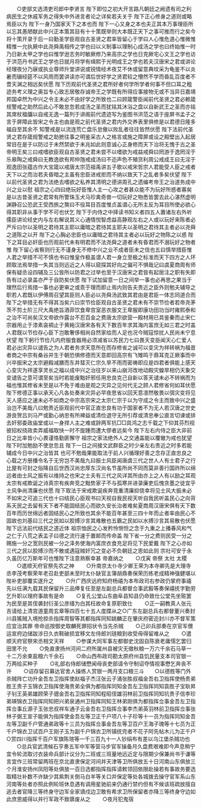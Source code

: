 <!-- { "loadSidebar": true } -->
　　○吏部文选清吏司郎中李贤言  陛下即位之初大开言路凡朝廷之阙遗有司之利病民生之休戚军务之得失中外进言者论之详矣若夫关于  陛下正心修身之道则或略焉臣以为  陛下一身乃国家天下之本也而  陛下一心又身之本也夫正其本万事理臣所以忘其愚陋献此中兴正本策其目有十十策既举则大本既正天下之事可推而行之矣今将十策开录于后一曰勤圣学臣观自古圣贤之君率皆留心于学曰人心惟危道心惟微惟精惟一允执厥中此尧舜禹相传之学也曰以义制事以理制心成汤之学也曰终始惟一时乃日新太甲之学也曰惟学逊志务时敏厥修乃来高宗之学也日克厥宅心文王之学也访于洪范丹书武王之学也日就月将学有缉熙于光明成王之学也若夫汉唐宋之君或讲论经理夜分乃寐或执业尊师升堂讲说或锐情经术夜艾不休或留意典坟采为龟鉴不以炎暑而辍经筵不以风雨而罢讲读亦可谓后世好学之贤君较之懵然不学而昏乱百度者不啻天渊之相远矣伏愿  陛下历观前代圣贤之君所好者何学所学者何事不但口耳之粗迹务考义理之奥旨专心致志居敬存诚帝王之学既有所得应事接物无或不当异日嘉靖邦国卓然为中兴之令主未必不由好学之所致也二曰顾箴警臣闻前代圣贤之君必赖箴规警戒之助然后此心不敢怠忽若成汤之圣而犹铭其沐浴之盘以自新武王之圣而亦铭其席杖楹牖以自戒无逸一篇列于讲阁前代遗迹写为鉴图书洪范之语于座屏书孟子之言于屏障此皆宋之令主也由是观之前代圣贤之君内外交养表里俱修是以君德日隆多福自至其余不  知警戒是以流连荒亡盘乐怠傲以败乱者往往皆然伏愿  陛下法前代圣贤之君存箴规警戒之助摭往事之明鉴采古人之格言或施之障屏或设之殿壁出入起居常目在是于以防过于未然禁欲于未兆如此则意诚心正身修而天下治将无愧于古之圣帝明王矣三曰戒嗜欲臣观自古圣贤之君未尝不以嗜欲为戒益戒舜曰罔游于逸罔淫于乐皋陶之戒舜曰无教逸欲有邦仲虺戒成汤曰不迩声色不殖货利周公戒成王曰无淫于观逸田张蕴古作大宝箴以戒唐太宗范祖禹讲五子歌以戒宋哲宗人君能受人臣之戒者天下以之而治若夫昏暗之主虽有忠臣进戒拒而不纳以致天下之乱者多矣伏望  陛下以前代圣贤之君为法绝去嗜欲之私养其清明之德讲周孔之遗编考帝王之治道务成中兴之业以慰  祖宗之心四曰绝玩好臣惟人主一心攻之者甚众能不为玩好所惑者寡矣是以古昔圣贤之君常有所警珠玉犬马珍禽奇兽一切玩好之物悉皆罢去此心湛然虚明渊静召公恐武王受西旅之獒曰不役耳目百度惟贞盖谓心无所主反为耳目所使必欲心得其职非从事于学不可也伏乞  陛下于内侍之中择读书知义者四五人置诸左右外听儒臣讲论经史内与左右解说其义心通情悦智虑益高静观左右之人或以玩好来陈者必严斥曰尔以圣明之君待其主耶以庸暗之君待其主耶夫以圣明之君待其主者必以尧舜之道陈之以开  陛下之心胸必忠臣也以庸暗之君待其主者必以玩好之物陈之以惑  陛下之耳目必奸臣也历观前代未有明君而不法尧舜之道者未有昏君而不溺玩好之物者惟  陛下留心省察则行无不谨身无不修中兴之业不成者臣未之信也五曰慎举措臣惟人君之举措不可不慎也书曰惟皇作极盖谓人君一身立至极之标准而天下四方之人环顾取法焉举措一失其当则远近之人得以窥探其好向之偏可不惧哉记曰虞夏商周有师保有疑丞设四辅及三公皆所以防君之过举也至于汉唐宋之君皆有起居注之职有失即告有过必录盖亦严于自防矣伏愿  陛下试加留意一日之间举一事也必再思之果当于理然后行焉措一事也必更审之或乖于理而即止焉内则告夫贵近之臣外则勉夫辅导之职若人君既以伊傅周召望其臣则人臣必以尧舜汤武致其君由是君臣一体志同道合而  陛下之举措无有不得其当矣六曰崇节俭臣观自古圣贤之君未有不崇节俭者若帝尧茅茨不剪土阶三尺大禹绝旨酒菲饮食卑宫室恶衣服文王卑服即康功田功当时雍熙泰和之治不可尚矣汉文帝欲作露台不忍百金之费唐太宗欲营一殿材用已具鉴秦而止宋仁宗器用止于漆素衾禂止于黄絁汉唐宋各有天下数百年求其海内富庶无如三君之时盖人君既以节俭存心臣下岂敢奢侈相尚自然家给而人足也况今贼寇惊扰人民尚未宁息伏望  陛下躬行节俭凡内府服食器用必须减省以苏民力七曰畏天变臣闻天心仁爱人君必出灾异以谴告之为人君者务求天意所在而存修省之诚可以变灾为祥转祸为福昔者商之中宗有桑谷并生于朝恐惧修德而天意即回高宗有飞雉鸣于鼎耳克正厥事而中兴卒振宋之太宗避殿减膳而东井彗灭仁宗久旱不雨而密祷即应是四君者俱能上感天心变灾为祥遂享灵长之福以成中兴之治往岁以来山崩河改地动殿灾蝗旱相仍天象交变谴告之意可谓至矣当时若能废黜奸邪任用忠良克己自新以答天谴未必不转祸而为福也惟其修省未至是以不免于难由是观之灾异之见何代无之顾人君修省何如耳伏愿  陛下修德正事以承天心凡各处奏来灾异必早夜思省以回天意凛然敬畏以弭灾变将见天人感应之速未必不如商之中宗高宗宋之太宗仁宗于以为守成之令主而致中兴之盛治岂不美哉八曰勉贵近臣观前代中官正直忠良有功于国家者不为无人若汉唐之世史游良贺吕刘马严或勤心纳忠有所裨益或清俭退守无所引荐或清忠奉公直言切谏或排去奸邪委政庙堂或以一身捍人主之难或辞两军抗□□具鸿之志千载之下仰其芬烈视彼招权挠政卖弄威福取快一时不旋踵而遭大僇者远矣今  陛下左右内侍之臣大非前日之比率皆小心畏谨恪勤匪懈守  祖宗之家法绝外人之交通盖能以覆辙为戒也犹望  陛下时加勉励不使怠忽且  陛下一日之间接文武群臣之时少亲左右贵近之时多若能辅成今日中兴之治皆其  也可不勉哉果能取法于前人兴循理好善之念存正直忠良之心载之方册播令名于无穷岂不美哉九曰振士风臣闻唐虞三代之世人人有士君子之行比屋有可封之俗降自后世西汉尚忠厚东汉尚名节虽所尚不同而莫非善行国祚所以绵远者由士风之振有以维持之也宋之士夫有三代之风详其所由亦上之人有以励之耳观太宗有戒欺诞之诗真宗有疾奔竞之黜势家子不与孤寒并进录廉吏后愧贪墨之徒宜乎士风争尚清廉也伏愿  陛下取法于宋戒欺诞疾奔竞重清廉抑侥幸将见士风大振未必不如宋之可追三代也十曰结民心臣观书曰天视自我民视天听自我民听盖民心之向背系天民之去留有天下者不能固结民心而欲久安长治者难矣夏商周汉唐宋俱有天下数百年而历世绵远者固结民心之所致也其余不能百年甚至三四十年而止者率由民心不固故也刘基曰三代之民如以胶搏沙言其难散也五霸之民如以水搏沙言其易散也伏愿  陛下远法前代结民之道近体  祖宗恤民之心发矜怜恻怛之念于九重之上播春风和气之仁于八荒之表孟子曰德之流行速于置邮而传命盖  陛下省一分之费则民受一分之赐施一分之宽则民被一分之泽务使海内富庶衣食充足将见下民爱戴  陛下之心亦如三代之民以胶搏沙而不散或遇寇贼奸冗之变必不负朝廷之恩如此则  宗社可安于永久虽历亿万斯年可也惟陛下注意熟察幸甚  帝嘉纳之
　　○戊寅  帝祭  太社  太稷
　　○遣顺天府官祭先农之神
　　○升南京太仆寺少卿王荣为本寺卿先是大理寺丞李茂考察荣年老召赴吏部未至时太仆缺官主簿胡鼎奏保荣历练老成精神强健堪以陛补吏部覆实遂升之
　　○升广西庆远府知府杨禧为本布政司右参政仍掌府事禧先以任满九载其民保留升三品俸复任至是左副总兵都督佥事武毅等奏保禧抚字勤劳乞升职以理府事故有是命
　　○复孔公堂山东曲阜县知县仍命致仕公堂先坐赃罢为民至是其侄袭封衍圣公彦缙为白其枉故命复原职致仕
　　○正一嗣教真人张元吉请给上清宫道童周玄章等四百七十五人度牒从之○广东左副总兵右都督董兴奏封川县猺贼入境抢掠杀指挥周智等其都指挥同知姚麟正在肇庆府密迩封川亦不督军策应宜治其罪  帝命巡按御史取麟死罪招状令当先杀贼
　　○己卯兵部奏在京官军儧运宣府边储跋涉日久衣鞋破损宜移文左侍郎刘琏粮到收受毋得留难从之
　　○遣顺天府官祭宋丞相文天祥
　　○参谋大同军事左都御史沈固自陈衰老庸懦乞罢归田里不允
　　○免直隶扬州河间二府所属州县被灾无徵秋粮一万六千余石马草一十二万余束盐粮六千余石
　　○命山西布政司勘太原府州县饥民量支本司官银一万两给买种子
　　○礼部右侍郎储懋闻母丧吏部请令守制诏夺情视事懋乞奔丧不许
　　○诏存留召募达官舍人操练人赏银一两月支口粮三斗　　○以德胜等门外杀贼阵亡功升金吾左卫指挥使赵福子杰汪张云子涌张胜叔福金吾右卫指挥使杨贵弟胜王贵子玉锦衣卫指挥使海贵弟全俱为都指挥同知金吾左卫指挥同知袁胜子宝耿昇子钊王英弟雄顾荣子骢金吾右卫指挥同知程昭侄雄羽林前卫指挥同知坑贵子信李珍弟瑛锦衣卫指挥同知把兴弟泉通州卫指挥同知王林弟刚俱为都指挥佥事金吾左卫指挥佥事丘源子玉张忠叔祥车通子云金吾右卫指挥佥事李杰弟英羽林前卫指挥佥事张林子弼王宣子能俱为指挥使金吾左等卫正千户项八十子珍等十一员为指挥同知金吾左等卫副千户管通弟政等十三员为指挥佥事金吾左等卫百户王海子瑰等十七员为正千户锦衣卫试百户王刚子玉为副千户锦衣卫所镇抚完者不花子阿先帖木儿为正千户○赏四川指挥千百户军旗陈瑄等一千三百九十一人钞绢布有差以乌江堡杀贼功也
　　○总兵官武清候石亨奏五军中军等营马步官军操备月久盘费艰难即今声息稍宁宜令轮流取讨衣装命兵部计议分为二班或三班量地远近定与限期少保兼尚书于谦等言宜作三班常留两班在京北直隶保定河间并天津等卫所俱放五十日河南山东俱放三个月淮安扬州凤阳等处俱放一百日选都指挥指挥请敕领回依限赴操若有事故务要选取精壮补数不许缺少其紫荆关倒马白羊等关口并保定等处各城拨去操守官军系山东河南等处者亦照此例轮班休息遇有调用星驰前来仍通行禁约但有不候该班疏放擅自逃去者官降三等终身守边军全家谪戍边卫敢有希求卫所保留者亦降三等终身守边如此庶恩威得以并行军政不致隳废从之
　　○夜月犯鬼宿
